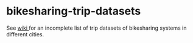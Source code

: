 # bikesharing-trip-datasets
See <a href="https://github.com/hb-ye/bikesharing-trip-datasets/wiki"> wiki </a> for an incomplete list of trip datasets of bikesharing systems in different cities.
